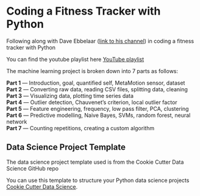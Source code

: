 # Coding a Fitness Tracker with Python

Following along with Dave Ebbelaar ([link to his channel](https://www.youtube.com/@daveebbelaar)) in coding a fitness tracker with Python 

You can find the youtube playlist here [YouTube playlist](https://www.youtube.com/playlist?list=PL-Y17yukoyy0sT2hoSQxn1TdV0J7-MX4K)

The machine learning project is broken down into 7 parts as follows:

**Part 1** — Introduction, goal, quantified self, MetaMotion sensor, dataset <br>
**Part 2** — Converting raw data, reading CSV files, splitting data, cleaning <br>
**Part 3** — Visualizing data, plotting time series data <br>
**Part 4** — Outlier detection, Chauvenet’s criterion, local outlier factor <br>
**Part 5** — Feature engineering, frequency, low pass filter, PCA, clustering <br>
**Part 6** — Predictive modelling, Naive Bayes, SVMs, random forest, neural network <br>
**Part 7** — Counting repetitions, creating a custom algorithm <br>

## Data Science Project Template

The data science project template used is from the Cookie Cutter Data Science GitHub repo

You can use this template to structure your Python data science projects [Cookie Cutter Data Science](https://drivendata.github.io/cookiecutter-data-science/).
